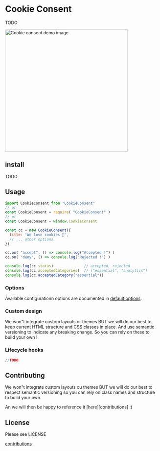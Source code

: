 # Cookie Consent

TODO

<img src="https://dfuzd1hyd2y0f.cloudfront.net/sharings/20210224_cookie-consent-demo-image_9f58fc0584e4cd25.jpg" alt="Cookie consent demo image" width="400"/>

## install

TODO

## Usage

```javascript
import CookieConsent from "CookieConsent"
// or
const CookieConsent = require( "CookieConsent" )
// or
const CookieConsent = window.CookieConsent

const cc = new CookieConsent({
  title: "We love cookies 🍪",
  // ... other options
})

cc.on( "accept", () => console.log("Accepted !") )
cc.on( "deny", () => console.log("Rejected !") )

console.log(cc.status)              // accepted, rejected
console.log(cc.acceptedCategories)  // ["essential", "analytics"]
console.log(cc.acceptedCategory("essential"))
```
### Options

Available configurationn options are documented in [default options](./src/default_options.js).

### Custom design

We won"t integrate custom layouts or themes BUT we will do our best to keep current HTML structure and CSS classes in place. And use semantic versioning to indicate any breaking change. So you can rely on these to build your own !

### Lifecycle hooks

```javascript
//TODO
```

## Contributing

We won"t integrate custom layouts ou themes BUT
we will do our best to respect semantic versioning so you can rely on class names and structure to build your own.

An we will then be happy to reference it [here][contributions] :)

## License
Please see LICENSE

[contributions](doc/contributions.md)
